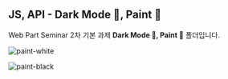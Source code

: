 ## JS, API - Dark Mode 🌙, Paint 🎨

Web Part Seminar 2차 기본 과제 <b>Dark Mode 🌙, Paint 🎨</b> 폴더입니다.

![paint-white](https://img1.daumcdn.net/thumb/R1280x0/?scode=mtistory2&fname=https%3A%2F%2Fblog.kakaocdn.net%2Fdn%2FbTLUSd%2Fbtq2lCLh685%2FnyIAgxm4cygfgcqhDZvpRk%2Fimg.png)

![paint-black](https://img1.daumcdn.net/thumb/R1280x0/?scode=mtistory2&fname=https%3A%2F%2Fblog.kakaocdn.net%2Fdn%2Fbr5JzB%2Fbtq2tlutHxy%2FCcI0Y6EixMfBgRJcaUe0jk%2Fimg.png)
